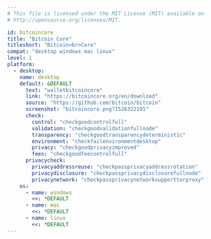 ```yaml
---
# This file is licensed under the MIT License (MIT) available on
# http://opensource.org/licenses/MIT.

id: bitcoincore
title: "Bitcoin Core"
titleshort: "Bitcoin<br>Core"
compat: "desktop windows mac linux"
level: 1
platform:
  - desktop:
    name: desktop
    default: &DEFAULT
      text: "walletbitcoincore"
      link: "https://bitcoincore.org/en/download"
      source: "https://github.com/bitcoin/bitcoin"
      screenshot: "bitcoincore.png?1528322191"
      check:
        control: "checkgoodcontrolfull"
        validation: "checkgoodvalidationfullnode"
        transparency: "checkgoodtransparencydeterministic"
        environment: "checkfailenvironmentdesktop"
        privacy: "checkgoodprivacyimproved"
        fees: "checkgoodfeecontrolfull"
      privacycheck:
        privacyaddressreuse: "checkpassprivacyaddressrotation"
        privacydisclosure: "checkpassprivacydisclosurefullnode"
        privacynetwork: "checkpassprivacynetworksupporttorproxy"
    os:
      - name: windows
        <<: *DEFAULT
      - name: mac
        <<: *DEFAULT
      - name: linux
        <<: *DEFAULT
---
```


